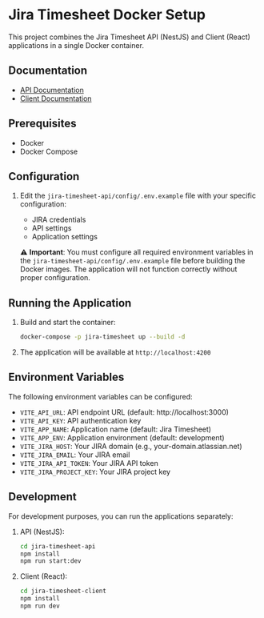 # Jira Timesheet Docker Setup

This project combines the Jira Timesheet API (NestJS) and Client (React) applications in a single Docker container.

## Documentation

- [API Documentation](jira-timesheet-api/README.md)
- [Client Documentation](jira-timesheet-client/README.md)

## Prerequisites

- Docker
- Docker Compose

## Configuration

1. Edit the `jira-timesheet-api/config/.env.example` file with your specific configuration:
   - JIRA credentials
   - API settings
   - Application settings

   ⚠️ **Important**: You must configure all required environment variables in the `jira-timesheet-api/config/.env.example` file before building the Docker images. The application will not function correctly without proper configuration.

## Running the Application

1. Build and start the container:
   ```bash
   docker-compose -p jira-timesheet up --build -d
   ```

2. The application will be available at `http://localhost:4200`

## Environment Variables

The following environment variables can be configured:

- `VITE_API_URL`: API endpoint URL (default: http://localhost:3000)
- `VITE_API_KEY`: API authentication key
- `VITE_APP_NAME`: Application name (default: Jira Timesheet)
- `VITE_APP_ENV`: Application environment (default: development)
- `VITE_JIRA_HOST`: Your JIRA domain (e.g., your-domain.atlassian.net)
- `VITE_JIRA_EMAIL`: Your JIRA email
- `VITE_JIRA_API_TOKEN`: Your JIRA API token
- `VITE_JIRA_PROJECT_KEY`: Your JIRA project key

## Development

For development purposes, you can run the applications separately:

1. API (NestJS):
   ```bash
   cd jira-timesheet-api
   npm install
   npm run start:dev
   ```

2. Client (React):
   ```bash
   cd jira-timesheet-client
   npm install
   npm run dev
   ``` 